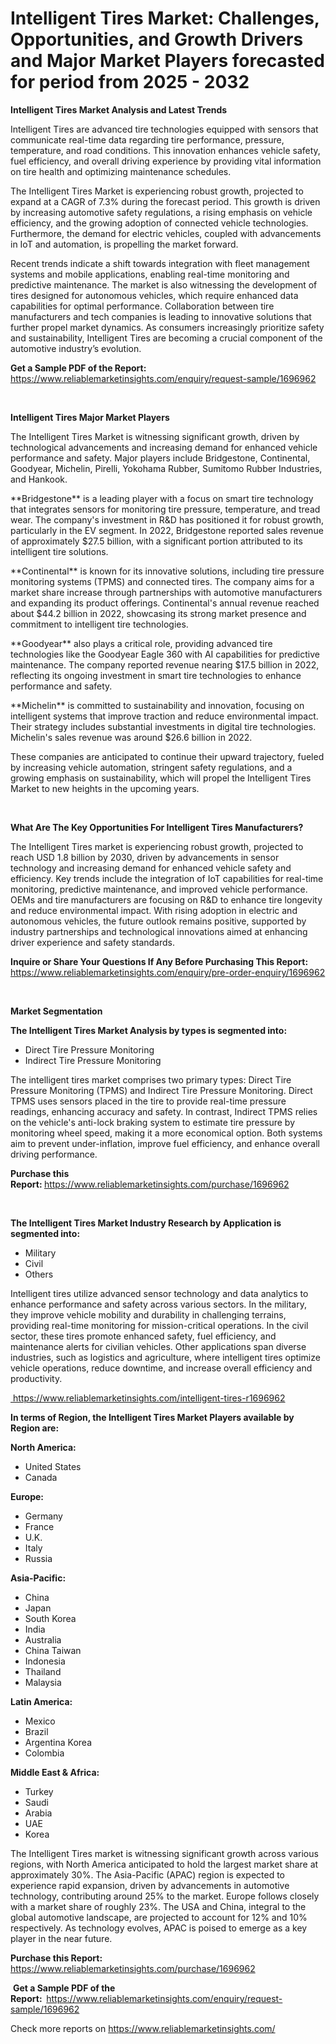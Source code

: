 <p><h1>Intelligent Tires Market: Challenges, Opportunities, and Growth Drivers and Major Market Players forecasted for period from 2025 - 2032</h1></p><p><strong>Intelligent Tires Market Analysis and Latest Trends</strong></p>
<p><p>Intelligent Tires are advanced tire technologies equipped with sensors that communicate real-time data regarding tire performance, pressure, temperature, and road conditions. This innovation enhances vehicle safety, fuel efficiency, and overall driving experience by providing vital information on tire health and optimizing maintenance schedules.</p><p>The Intelligent Tires Market is experiencing robust growth, projected to expand at a CAGR of 7.3% during the forecast period. This growth is driven by increasing automotive safety regulations, a rising emphasis on vehicle efficiency, and the growing adoption of connected vehicle technologies. Furthermore, the demand for electric vehicles, coupled with advancements in IoT and automation, is propelling the market forward.</p><p>Recent trends indicate a shift towards integration with fleet management systems and mobile applications, enabling real-time monitoring and predictive maintenance. The market is also witnessing the development of tires designed for autonomous vehicles, which require enhanced data capabilities for optimal performance. Collaboration between tire manufacturers and tech companies is leading to innovative solutions that further propel market dynamics. As consumers increasingly prioritize safety and sustainability, Intelligent Tires are becoming a crucial component of the automotive industry’s evolution.</p></p>
<p><strong>Get a Sample PDF of the Report:&nbsp;</strong> <a href="https://www.reliablemarketinsights.com/enquiry/request-sample/1696962?utm_campaign=3551&utm_medium=2&utm_source=Github&utm_content=ia&utm_term=30032025&utm_id=intelligent-tires">https://www.reliablemarketinsights.com/enquiry/request-sample/1696962</a></p>
<p>&nbsp;</p>
<p><strong>Intelligent Tires Major Market Players</strong></p>
<p><p>The Intelligent Tires Market is witnessing significant growth, driven by technological advancements and increasing demand for enhanced vehicle performance and safety. Major players include Bridgestone, Continental, Goodyear, Michelin, Pirelli, Yokohama Rubber, Sumitomo Rubber Industries, and Hankook.</p><p>**Bridgestone** is a leading player with a focus on smart tire technology that integrates sensors for monitoring tire pressure, temperature, and tread wear. The company's investment in R&D has positioned it for robust growth, particularly in the EV segment. In 2022, Bridgestone reported sales revenue of approximately $27.5 billion, with a significant portion attributed to its intelligent tire solutions.</p><p>**Continental** is known for its innovative solutions, including tire pressure monitoring systems (TPMS) and connected tires. The company aims for a market share increase through partnerships with automotive manufacturers and expanding its product offerings. Continental's annual revenue reached about $44.2 billion in 2022, showcasing its strong market presence and commitment to intelligent tire technologies.</p><p>**Goodyear** also plays a critical role, providing advanced tire technologies like the Goodyear Eagle 360 with AI capabilities for predictive maintenance. The company reported revenue nearing $17.5 billion in 2022, reflecting its ongoing investment in smart tire technologies to enhance performance and safety.</p><p>**Michelin** is committed to sustainability and innovation, focusing on intelligent systems that improve traction and reduce environmental impact. Their strategy includes substantial investments in digital tire technologies. Michelin's sales revenue was around $26.6 billion in 2022.</p><p>These companies are anticipated to continue their upward trajectory, fueled by increasing vehicle automation, stringent safety regulations, and a growing emphasis on sustainability, which will propel the Intelligent Tires Market to new heights in the upcoming years.</p></p>
<p>&nbsp;</p>
<p><strong>What Are The Key Opportunities For Intelligent Tires Manufacturers?</strong></p>
<p><p>The Intelligent Tires market is experiencing robust growth, projected to reach USD 1.8 billion by 2030, driven by advancements in sensor technology and increasing demand for enhanced vehicle safety and efficiency. Key trends include the integration of IoT capabilities for real-time monitoring, predictive maintenance, and improved vehicle performance. OEMs and tire manufacturers are focusing on R&D to enhance tire longevity and reduce environmental impact. With rising adoption in electric and autonomous vehicles, the future outlook remains positive, supported by industry partnerships and technological innovations aimed at enhancing driver experience and safety standards.</p></p>
<p><strong>Inquire or Share Your Questions If Any Before Purchasing This Report:</strong> <a href="https://www.reliablemarketinsights.com/enquiry/pre-order-enquiry/1696962?utm_campaign=3551&utm_medium=2&utm_source=Github&utm_content=ia&utm_term=30032025&utm_id=intelligent-tires">https://www.reliablemarketinsights.com/enquiry/pre-order-enquiry/1696962</a></p>
<p>&nbsp;</p>
<p><strong>Market Segmentation</strong></p>
<p><strong>The Intelligent Tires Market Analysis by types is segmented into:</strong></p>
<p><ul><li>Direct Tire Pressure Monitoring</li><li>Indirect Tire Pressure Monitoring</li></ul></p>
<p><p>The intelligent tires market comprises two primary types: Direct Tire Pressure Monitoring (TPMS) and Indirect Tire Pressure Monitoring. Direct TPMS uses sensors placed in the tire to provide real-time pressure readings, enhancing accuracy and safety. In contrast, Indirect TPMS relies on the vehicle's anti-lock braking system to estimate tire pressure by monitoring wheel speed, making it a more economical option. Both systems aim to prevent under-inflation, improve fuel efficiency, and enhance overall driving performance.</p></p>
<p><strong>Purchase this Report:&nbsp;</strong><a href="https://www.reliablemarketinsights.com/purchase/1696962?utm_campaign=3551&utm_medium=2&utm_source=Github&utm_content=ia&utm_term=30032025&utm_id=intelligent-tires">https://www.reliablemarketinsights.com/purchase/1696962</a></p>
<p>&nbsp;</p>
<p><strong>The Intelligent Tires Market Industry Research by Application is segmented into:</strong></p>
<p><ul><li>Military</li><li>Civil</li><li>Others</li></ul></p>
<p><p>Intelligent tires utilize advanced sensor technology and data analytics to enhance performance and safety across various sectors. In the military, they improve vehicle mobility and durability in challenging terrains, providing real-time monitoring for mission-critical operations. In the civil sector, these tires promote enhanced safety, fuel efficiency, and maintenance alerts for civilian vehicles. Other applications span diverse industries, such as logistics and agriculture, where intelligent tires optimize vehicle operations, reduce downtime, and increase overall efficiency and productivity.</p></p>
<p><a href="https://www.reliablemarketinsights.com/intelligent-tires-r1696962?utm_campaign=3551&utm_medium=2&utm_source=Github&utm_content=ia&utm_term=30032025&utm_id=intelligent-tires">&nbsp;https://www.reliablemarketinsights.com/intelligent-tires-r1696962</a></p>
<p><strong>In terms of Region, the Intelligent Tires Market Players available by Region are:</strong></p>
<p>
    <p> <strong> North America: </strong>
        <ul>
            <li>United States</li>
            <li>Canada</li>
        </ul>
        </p> 
    <p> <strong> Europe: </strong>
        <ul>
            <li>Germany</li>
            <li>France</li>
            <li>U.K.</li>
            <li>Italy</li>
            <li>Russia</li>
        </ul>
        </p> 
    <p> <strong> Asia-Pacific: </strong>
        <ul>
            <li>China</li>
            <li>Japan</li>
            <li>South Korea</li>
            <li>India</li>
            <li>Australia</li>
            <li>China Taiwan</li>
            <li>Indonesia</li>
            <li>Thailand</li>
            <li>Malaysia</li>
        </ul>
        </p> 
    <p> <strong> Latin America: </strong>
        <ul>
            <li>Mexico</li>
            <li>Brazil</li>
            <li>Argentina Korea</li>
            <li>Colombia</li>
        </ul>
        </p> 
    <p> <strong> Middle East & Africa: </strong>
        <ul>
            <li>Turkey</li>
            <li>Saudi</li>
            <li>Arabia</li>
            <li>UAE</li>
            <li>Korea</li>
        </ul>
    </p>
    </p>
<p><p>The Intelligent Tires market is witnessing significant growth across various regions, with North America anticipated to hold the largest market share at approximately 30%. The Asia-Pacific (APAC) region is expected to experience rapid expansion, driven by advancements in automotive technology, contributing around 25% to the market. Europe follows closely with a market share of roughly 23%. The USA and China, integral to the global automotive landscape, are projected to account for 12% and 10% respectively. As technology evolves, APAC is poised to emerge as a key player in the near future.</p></p>
<p><strong>Purchase this Report: </strong><a href="https://www.reliablemarketinsights.com/purchase/1696962?utm_campaign=3551&utm_medium=2&utm_source=Github&utm_content=ia&utm_term=30032025&utm_id=intelligent-tires">https://www.reliablemarketinsights.com/purchase/1696962</a></p>
<p>&nbsp;<strong>Get a Sample PDF of the Report:&nbsp;&nbsp;</strong><a href="https://www.reliablemarketinsights.com/enquiry/request-sample/1696962?utm_campaign=3551&utm_medium=2&utm_source=Github&utm_content=ia&utm_term=30032025&utm_id=intelligent-tires">https://www.reliablemarketinsights.com/enquiry/request-sample/1696962</a></p>
<p><strong></strong></p>
<p>Check more reports on <a href="https://www.reliablemarketinsights.com/?utm_campaign=3551&utm_medium=2&utm_source=Github&utm_content=ia&utm_term=30032025&utm_id=intelligent-tires">https://www.reliablemarketinsights.com/</a></p>